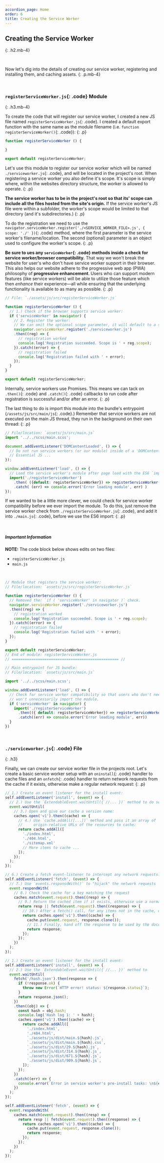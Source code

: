 ```yaml
---
accordion_page: Home
order: 6
title: Creating the Service Worker
---
```


## Creating the Service Worker
{: .h2.mb-4}

<br>

Now let's dig into the details of creating our service worker, registering and installing them, and caching assets.
{: .p.mb-4}

<br>

### `registerServiceWorker.js`{: .code} Module
{: .h3.mb-4}

To create the code that will register our service worker, I created a new JS file named `registerServiceWorker.js`{: .code}. I created a default export function with the same name as the module filename (i.e. `function registerServiceWorker()`{: .code}):
{: .p}

```javascript
function registerServiceWorker () {

}

export default registerServiceWorker;
```

Let's use this module to register our service worker which will be named `./serviceworker.js`{: .code}, 
and will be located in the project's root. When registering a service worker you also define it's scope. It's 
scope is simply where, within the websites directory structure, the worker is allowed to operate.
{: .p}

**The service worker has to be in the project's root so that its' scope can
include all the files hosted from the site's origin.** If the service worker's JS file were within a subfolder, 
the worker's scope would be limited to that directory (and it's subdirectories.) 
{: .p}

To do the registration we need to use the \
`navigator.serviceWorker.register('./<SERVICE_WORKER_FILE>.js', { scope: './' })`{: .code} method, 
where the first parameter is the service worker's filename/location. The second (optional) parameter is an 
object used to configure the worker's scope.
{: .p}

**Be sure to ues any `serviceWorker`{: .code} methods inside a check for service worker/browser compatibility.**
That way we won't break the website for user's who don't have service worker support in their browser. This also 
helps our website adhere to the progressive web app (PWA) philosophy of **progressive enhancement**. Users who
can support modern features (like service workers) will be able to utilize those feature which then _enhance_ their experience—all while ensuring that the underlying functionality is available to as many as possible.
{: .p}

```javascript
// File: `./assets/js/src/registerServiceWorker.js`

function registerServiceWorker () {
  // 1.) Check if the browser supports service worker:
  if ('serviceWorker' in navigator) {
    // 2. Register the worker:
    // We can omit the optional scope parameter, it will default to a scope matching the worker's parent folder (and any sub-folders.)
    navigator.serviceWorker.register('./serviceworker.js')
    .then((reg) => {
      // registration worked
      console.log('Registration succeeded. Scope is ' + reg.scope);
    }).catch((error) => {
      // registration failed
      console.log('Registration failed with ' + error);
    });
  }
}

export default registerServiceWorker;
```

Internally, service workers use Promises. This means we can tack on `.then()`{: .code} and `.catch()`{: .code} callbacks to 
run code after registration is successful and/or after an error.
{: .p}

The last thing to do is import this module into the bundle's entrypoint (`/assets/js/src/main/js`{: .code}.) Remember that 
service workers are not executed on the main JS thread, they run in the background on their own thread: 
{: .p}

```javascript
// File/location: `assets/js/src/main.js`
import '../../scss/main.scss';

document.addEventListener('DOMContentLoaded', () => {
  // Do not run service workers (or our module) inside of a 'DOMContentLoaded' listener!!
  // Essential JS ...
});

window.addEventListener('load', () => {
  // Load the service worker's module after page load with the ES6 `import()` method.
  import('./registerServiceWorker')
    .then( ({default: registerServiceWorker}) => registerServiceWorker() ) // Define modules' default and execute right away
    .catch( (err) => console.error('Error loading module', err) )
});
```

If we wanted to be a little more clever, we could check for service worker compatibility before we ever import the module.
To do this, just remove the service worker check from `./registerServiceWorker.js`{: .code}, and add it into `./main.js`{: .code}, before we use the ES6 import:
{: .p}

<br>

<div class="card bg-info">
  <div class="card-header px-4">
    <h5 class="h5">Important Information</h5>
  </div>
  <div class="card-body px-4">
    <p class="p--darker"><strong>NOTE:</strong> The code block below shows edits on two files:
      <ul>
        <li><code class="code">registerServiceWorker.js</code></li>
        <li><code class="code">main.js</code></li>
      </ul>
      </p>
  </div>
</div>



<br>

```javascript
// Module that registers the service worker:
// File/location: `assets/js/src/registerServiceWorker.js`

function registerServiceWorker () {
  // Removed the: `if ( 'serviceWorker' in navigator )` check.
  navigator.serviceWorker.register('./serviceworker.js')
  .then((reg) => {
    // registration worked
    console.log('Registration succeeded. Scope is ' + reg.scope);
  }).catch((error) => {
    // registration failed
    console.log('Registration failed with ' + error);
  });
}

export default registerServiceWorker;
// End of module: registerServiceWorker.js
// ================================================= //

// Main entrypoint for JS bundle:
// File/location: `assets/js/src/main.js`

import '../../scss/main.scss';

window.addEventListener('load', () => {
  // Check for service worker compatibility so that users who don't need it...
  // won't unnecessarily import the module.
  if ('serviceWorker' in navigator) {
    import('./registerServiceWorker')
      .then(({ default: registerServiceWorker}) => registerServiceWorker())
      .catch((err) => console.error('Error loading module', err))
  }
})
```




<br>

### `./serviceworker.js`{: .code} File
{: .h3}

Finally, we can create our service worker file in the projects root. Let's create a basic service worker
setup with an `oninstall`{: .code} handler to cache files and an `onfetch`{: .code} handler to return network requests from 
the cache if it exists, otherwise make a regular network request:
{: .p}

```javascript
// 1.) Create an event listener for the install event:
self.addEventListener('install', (event) => {
  // 2.) Use the `ExtendableEvent.waitUntil({ //... })` method to do some caching after installation:
  event.waitUntil(
    // 3.) Open and give our cache a version name:
    caches.open('v1').then((cache) => {
      // 4.) Use `cache.addAll([...])` method and pass it an array of 
      //     origin-relative URLs of the resources to cache:
      return cache.addAll([
        './index.html',
        './404.html',
        './sitemap.xml'
        // More items to cache ...
      ]);
    });
  );
});

// 6.) Create a fetch event-listener to intercept any network requests:
self.addEventListener('fetch', (event) => {
  // 7.) Use `events.responsdWith()` to "hijack" the network requests
  event.respondWith(
    // 8.) Check the cache for a key matching the request
    caches.match(event.request).then((resp) => {
      // 9.) Return the cached item if it exists, otherwise use a normal fetch() call to get the request from the network
      return resp || fetch(event.request).then((response) => {
        // 10.) After a fetch() call, for any items not in the cache, open the cache and add the missing item
        return caches.open('v1').then((cache) => {
          cache.put(event.request, response.clone());
          // 11.) Finally, hand off the response to be used by the document
          return response;
        });
      });
    })
  );
});
```





```javascript
// 1.) Create an event listener for the install event:
self.addEventListener('install', (event) => {
  // 2.) Use the `ExtendableEvent.waitUntil({ //... })` method to 
  event.waitUntil(
    fetch('/hash.json').then(response => {
      if (!response.ok) {
        throw new Error(`HTTP error! status: ${response.status}`);
      }
      return response.json();
    })
    .then((obj) => {
      const hash = obj.hash;
      console.log('Hash log 1: ' + hash);
      caches.open('v1').then((cache) => {
        return cache.addAll([
          './index.html',
          './404.html',
          `./assets/js/dist/main.${hash}.js`,
          `./assets/js/dist/main.${hash}.css`,
          `./assets/js/dist/29.${hash}.js`,
          `./assets/js/dist/314.${hash}.js`,
          `./assets/js/dist/671.${hash}.js`,
          `./assets/js/dist/909.${hash}.js`,
        ]);
      });
    })
    .catch((err) => {
      console.error(`Error in service worker's pre-install tasks: \n${err}`, err);
    })
  );
});

self.addEventListener('fetch', (event) => {
  event.respondWith(
    caches.match(event.request).then((resp) => {
      return resp || fetch(event.request).then((response) => {
        return caches.open('v1').then((cache) => {
          cache.put(event.request, response.clone());
          return response;
        });
      });
    })
  );
});
```